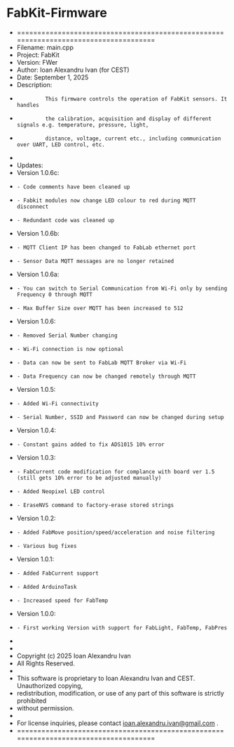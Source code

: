 # FabKit-Firmware
* =====================================================================================
* Filename:    main.cpp
* Project:     FabKit
* Version:     FWer
* Author:      Ioan Alexandru Ivan (for CEST)
* Date:        September 1, 2025
* Description:
*              This firmware controls the operation of FabKit sensors. It handles
*              the calibration, acquisition and display of different signals e.g. temperature, pressure, light,
*              distance, voltage, current etc., including communication over UART, LED control, etc.
*
* Updates:
*   Version 1.0.6c:
*     - Code comments have been cleaned up
*     - Fabkit modules now change LED colour to red during MQTT disconnect
*     - Redundant code was cleaned up
*   Version 1.0.6b:
*     - MQTT Client IP has been changed to FabLab ethernet port
*     - Sensor Data MQTT messages are no longer retained
*   Version 1.0.6a:
*     - You can switch to Serial Communication from Wi-Fi only by sending Frequency 0 through MQTT
*     - Max Buffer Size over MQTT has been increased to 512
*   Version 1.0.6:
*     - Removed Serial Number changing
*     - Wi-Fi connection is now optional
*     - Data can now be sent to FabLab MQTT Broker via Wi-Fi
*     - Data Frequency can now be changed remotely through MQTT
*   Version 1.0.5:
*     - Added Wi-Fi connectivity
*     - Serial Number, SSID and Password can now be changed during setup
*   Version 1.0.4:
*     - Constant gains added to fix ADS1015 10% error
*   Version 1.0.3:
*     - FabCurrent code modification for complance with board ver 1.5 (still gets 10% error to be adjusted manually)
*     - Added Neopixel LED control
*     - EraseNVS command to factory-erase stored strings
*   Version 1.0.2:
*     - Added FabMove position/speed/acceleration and noise filtering
*     - Various bug fixes
*   Version 1.0.1:
*     - Added FabCurrent support
*     - Added ArduinoTask
*     - Increased speed for FabTemp
*   Version 1.0.0:
*     - First working Version with support for FabLight, FabTemp, FabPres
*
*
* Copyright (c) 2025 Ioan Alexandru Ivan
* All Rights Reserved.
*
* This software is proprietary to Ioan Alexandru Ivan and CEST. Unauthorized copying,
* redistribution, modification, or use of any part of this software is strictly prohibited
* without permission.
*
* For license inquiries, please contact  ioan.alexandru.ivan@gmail.com .
* =====================================================================================